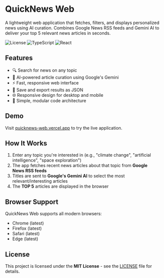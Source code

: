 # QuickNews Web
A lightweight web application that fetches, filters, and displays personalized news using AI curation. Combines Google News RSS feeds and Gemini AI to deliver your top 5 relevant news articles in seconds.

![License](https://img.shields.io/github/license/Balionelis/quicknews-web)
![TypeScript](https://img.shields.io/badge/typescript-4.9.5-blue)
![React](https://img.shields.io/badge/react-18.2.0-blue)

## Features
- 🔍 Search for news on any topic
- 🤖 AI-powered article curation using Google's Gemini
- ⚡ Fast, responsive web interface
- 💾 Save and export results as JSON
- 🌐 Responsive design for desktop and mobile
- 🔄 Simple, modular code architecture

## Demo
Visit [quicknews-web.vercel.app](https://quicknews-web.vercel.app) to try the live application.

## How It Works
1. Enter any topic you're interested in (e.g., "climate change", "artificial intelligence", "space exploration")
2. The app fetches recent news articles about that topic from **Google News RSS feeds**
3. Titles are sent to **Google's Gemini AI** to select the most relevant/interesting articles
4. The **TOP 5** articles are displayed in the browser

## Browser Support
QuickNews Web supports all modern browsers:
- Chrome (latest)
- Firefox (latest)
- Safari (latest)
- Edge (latest)

## License
This project is licensed under the **MIT License** - see the [LICENSE](https://github.com/Balionelis/quicknews-web/blob/main/LICENSE) file for details.
